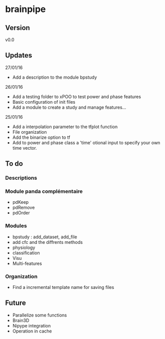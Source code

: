 # brainpipe

## Version
v0.0

## Updates
27/01/16
- Add a description to the module bpstudy

26/01/16
- Add a testing folder to xPOO to test power and phase features
- Basic configuration of init files
- Add a module to create a study and manage features...

25/01/16
- Add a interpolation parameter to the tfplot function
- File organization
- Add the binarize option to tf
- Add to power and phase class a 'time' otional input to specify
	your own time vector.

## To do
### Descriptions

### Module panda complémentaire
- pdKeep
- pdRemove
- pdOrder

### Modules
- bpstudy : add_dataset, add_file
- add cfc and the diffrents methods
- physiology
- classification
- Visu
- Multi-features

### Organization
- Find a incremental template name for saving files

## Future
- Parallelize some functions
- Brain3D
- Nipype integration
- Operation in cache
